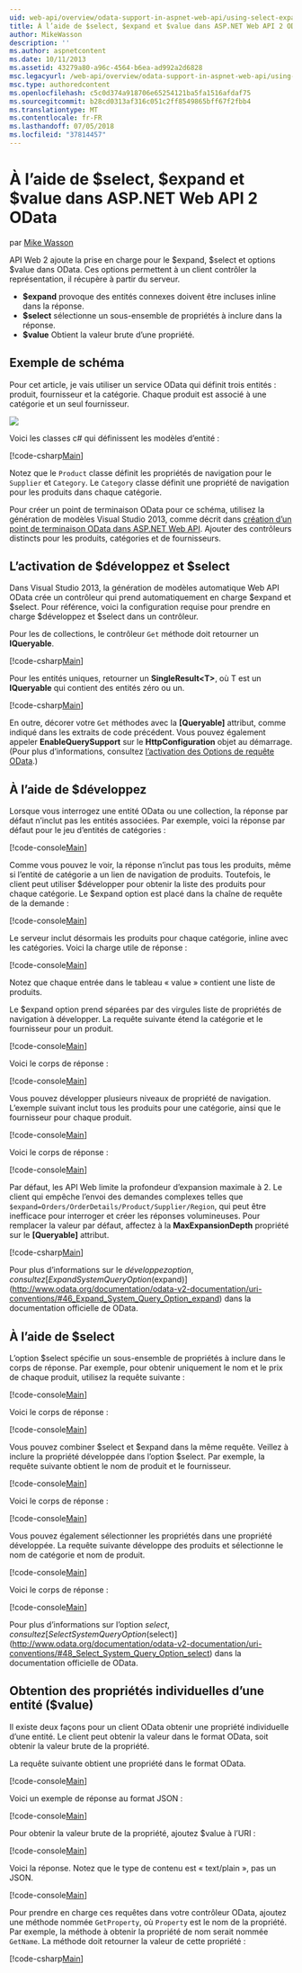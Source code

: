 ```yaml
---
uid: web-api/overview/odata-support-in-aspnet-web-api/using-select-expand-and-value
title: À l’aide de $select, $expand et $value dans ASP.NET Web API 2 OData | Microsoft Docs
author: MikeWasson
description: ''
ms.author: aspnetcontent
ms.date: 10/11/2013
ms.assetid: 43279a80-a96c-4564-b6ea-ad992a2d6828
msc.legacyurl: /web-api/overview/odata-support-in-aspnet-web-api/using-select-expand-and-value
msc.type: authoredcontent
ms.openlocfilehash: c5c0d374a918706e65254121ba5fa1516afdaf75
ms.sourcegitcommit: b28cd0313af316c051c2ff8549865bff67f2fbb4
ms.translationtype: MT
ms.contentlocale: fr-FR
ms.lasthandoff: 07/05/2018
ms.locfileid: "37814457"
---
```

<a name="using-select-expand-and-value-in-aspnet-web-api-2-odata"></a>À l’aide de $select, $expand et $value dans ASP.NET Web API 2 OData
====================
par [Mike Wasson](https://github.com/MikeWasson)

API Web 2 ajoute la prise en charge pour le $expand, $select et options $value dans OData. Ces options permettent à un client contrôler la représentation, il récupère à partir du serveur.

- **$expand** provoque des entités connexes doivent être incluses inline dans la réponse.
- **$select** sélectionne un sous-ensemble de propriétés à inclure dans la réponse.
- **$value** Obtient la valeur brute d’une propriété.

## <a name="example-schema"></a>Exemple de schéma

Pour cet article, je vais utiliser un service OData qui définit trois entités : produit, fournisseur et la catégorie. Chaque produit est associé à une catégorie et un seul fournisseur.

![](using-select-expand-and-value/_static/image1.png)

Voici les classes c# qui définissent les modèles d’entité :

[!code-csharp[Main](using-select-expand-and-value/samples/sample1.cs)]

Notez que le `Product` classe définit les propriétés de navigation pour le `Supplier` et `Category`. Le `Category` classe définit une propriété de navigation pour les produits dans chaque catégorie.

Pour créer un point de terminaison OData pour ce schéma, utilisez la génération de modèles Visual Studio 2013, comme décrit dans [création d’un point de terminaison OData dans ASP.NET Web API](odata-v3/creating-an-odata-endpoint.md). Ajouter des contrôleurs distincts pour les produits, catégories et de fournisseurs.

## <a name="enabling-expand-and-select"></a>L’activation de $développez et $select

Dans Visual Studio 2013, la génération de modèles automatique Web API OData crée un contrôleur qui prend automatiquement en charge $expand et $select. Pour référence, voici la configuration requise pour prendre en charge $développez et $select dans un contrôleur.

Pour les de collections, le contrôleur `Get` méthode doit retourner un **IQueryable**.

[!code-csharp[Main](using-select-expand-and-value/samples/sample2.cs)]

Pour les entités uniques, retourner un **SingleResult&lt;T&gt;**, où T est un **IQueryable** qui contient des entités zéro ou un.

[!code-csharp[Main](using-select-expand-and-value/samples/sample3.cs)]

En outre, décorer votre `Get` méthodes avec la **[Queryable]** attribut, comme indiqué dans les extraits de code précédent. Vous pouvez également appeler **EnableQuerySupport** sur le **HttpConfiguration** objet au démarrage. (Pour plus d’informations, consultez [l’activation des Options de requête OData](supporting-odata-query-options.md#enable).)

## <a name="using-expand"></a>À l’aide de $développez

Lorsque vous interrogez une entité OData ou une collection, la réponse par défaut n’inclut pas les entités associées. Par exemple, voici la réponse par défaut pour le jeu d’entités de catégories :

[!code-console[Main](using-select-expand-and-value/samples/sample4.cmd)]

Comme vous pouvez le voir, la réponse n’inclut pas tous les produits, même si l’entité de catégorie a un lien de navigation de produits. Toutefois, le client peut utiliser $développer pour obtenir la liste des produits pour chaque catégorie. Le $expand option est placé dans la chaîne de requête de la demande :

[!code-console[Main](using-select-expand-and-value/samples/sample5.cmd)]

Le serveur inclut désormais les produits pour chaque catégorie, inline avec les catégories. Voici la charge utile de réponse :

[!code-console[Main](using-select-expand-and-value/samples/sample6.cmd)]

Notez que chaque entrée dans le tableau « value » contient une liste de produits.

Le $expand option prend séparées par des virgules liste de propriétés de navigation à développer. La requête suivante étend la catégorie et le fournisseur pour un produit.

[!code-console[Main](using-select-expand-and-value/samples/sample7.cmd)]

Voici le corps de réponse :

[!code-console[Main](using-select-expand-and-value/samples/sample8.cmd)]

Vous pouvez développer plusieurs niveaux de propriété de navigation. L’exemple suivant inclut tous les produits pour une catégorie, ainsi que le fournisseur pour chaque produit.

[!code-console[Main](using-select-expand-and-value/samples/sample9.cmd)]

Voici le corps de réponse :

[!code-console[Main](using-select-expand-and-value/samples/sample10.cmd)]

Par défaut, les API Web limite la profondeur d’expansion maximale à 2. Le client qui empêche l’envoi des demandes complexes telles que `$expand=Orders/OrderDetails/Product/Supplier/Region`, qui peut être inefficace pour interroger et créer les réponses volumineuses. Pour remplacer la valeur par défaut, affectez à la **MaxExpansionDepth** propriété sur le **[Queryable]** attribut.

[!code-csharp[Main](using-select-expand-and-value/samples/sample11.cs)]

Pour plus d’informations sur le $développez option, consultez [Expand System Query Option ($expand)](http://www.odata.org/documentation/odata-v2-documentation/uri-conventions/#46_Expand_System_Query_Option_expand) dans la documentation officielle de OData.

## <a name="using-select"></a>À l’aide de $select

L’option $select spécifie un sous-ensemble de propriétés à inclure dans le corps de réponse. Par exemple, pour obtenir uniquement le nom et le prix de chaque produit, utilisez la requête suivante :

[!code-console[Main](using-select-expand-and-value/samples/sample12.cmd)]

Voici le corps de réponse :

[!code-console[Main](using-select-expand-and-value/samples/sample13.cmd)]

Vous pouvez combiner $select et $expand dans la même requête. Veillez à inclure la propriété développée dans l’option $select. Par exemple, la requête suivante obtient le nom de produit et le fournisseur.

[!code-console[Main](using-select-expand-and-value/samples/sample14.cmd)]

Voici le corps de réponse :

[!code-console[Main](using-select-expand-and-value/samples/sample15.cmd)]

Vous pouvez également sélectionner les propriétés dans une propriété développée. La requête suivante développe des produits et sélectionne le nom de catégorie et nom de produit.

[!code-console[Main](using-select-expand-and-value/samples/sample16.cmd)]

Voici le corps de réponse :

[!code-console[Main](using-select-expand-and-value/samples/sample17.cmd)]

Pour plus d’informations sur l’option $select, consultez [Select System Query Option ($select)](http://www.odata.org/documentation/odata-v2-documentation/uri-conventions/#48_Select_System_Query_Option_select) dans la documentation officielle de OData.

## <a name="getting-individual-properties-of-an-entity-value"></a>Obtention des propriétés individuelles d’une entité ($value)

Il existe deux façons pour un client OData obtenir une propriété individuelle d’une entité. Le client peut obtenir la valeur dans le format OData, soit obtenir la valeur brute de la propriété.

La requête suivante obtient une propriété dans le format OData.

[!code-console[Main](using-select-expand-and-value/samples/sample18.cmd)]

Voici un exemple de réponse au format JSON :

[!code-console[Main](using-select-expand-and-value/samples/sample19.cmd)]

Pour obtenir la valeur brute de la propriété, ajoutez $value à l’URI :

[!code-console[Main](using-select-expand-and-value/samples/sample20.cmd)]

Voici la réponse. Notez que le type de contenu est « text/plain », pas un JSON.

[!code-console[Main](using-select-expand-and-value/samples/sample21.cmd)]

Pour prendre en charge ces requêtes dans votre contrôleur OData, ajoutez une méthode nommée `GetProperty`, où `Property` est le nom de la propriété. Par exemple, la méthode à obtenir la propriété de nom serait nommée `GetName`. La méthode doit retourner la valeur de cette propriété :

[!code-csharp[Main](using-select-expand-and-value/samples/sample22.cs)]
